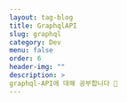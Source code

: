```yaml
---
layout: tag-blog
title: GraphqlAPI
slug: graphql
category: Dev
menu: false
order: 6
header-img: ""
description: >
graphql-API에 대해 공부합니다 🧐
---
```

